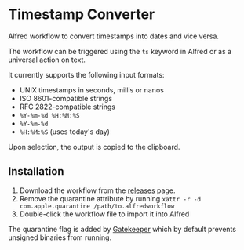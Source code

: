 # Timestamp Converter

Alfred workflow to convert timestamps into dates and vice versa.

The workflow can be triggered using the `ts` keyword in Alfred or as a universal action on text.

It currently supports the following input formats:

- UNIX timestamps in seconds, millis or nanos
- ISO 8601-compatible strings
- RFC 2822-compatible strings
- `%Y-%m-%d %H:%M:%S`
- `%Y-%m-%d`
- `%H:%M:%S` (uses today's day)

Upon selection, the output is copied to the clipboard.

## Installation

1. Download the workflow from the [releases][1] page.
2. Remove the quarantine attribute by running `xattr -r -d com.apple.quarantine /path/to.alfredworkflow`
3. Double-click the workflow file to import it into Alfred

The quarantine flag is added by [Gatekeeper] which by default prevents unsigned binaries from running.

[1]: https://github.com/muffix/alfred_timestamps/releases
[Gatekeeper]: https://support.apple.com/en-us/HT202491
